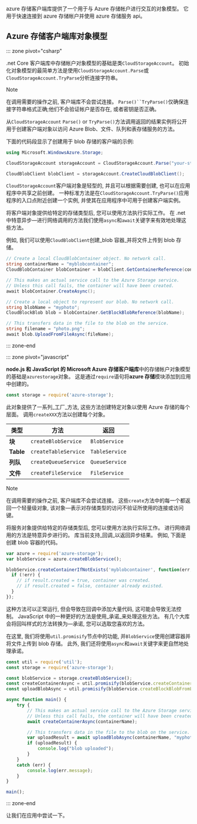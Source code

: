 azure 存储客户端库提供了一个用于与 Azure 存储帐户进行交互的对象模型。 它用于快速连接到 azure 存储帐户并使用 azure 存储服务 api。 

## <a name="azure-storage-client-library-object-model"></a>Azure 存储客户端库对象模型

::: zone pivot="csharp"

.net Core 客户端库中存储帐户对象模型的基础是类`CloudStorageAccount`。 初始化对象模型的最简单方法是使用`CloudStorageAccount.Parse`或`CloudStorageAccount.TryParse`分析连接字符串。

> [!NOTE]
> 在调用需要的操作之前, 客户端库不会尝试连接。 `Parse()``TryParse()`仅确保连接字符串格式正确;他们不会验证帐户是否存在, 或者密钥是否正确。 

从`CloudStorageAccount` `Parse()` or `TryParse()`方法调用返回的结果实例将公开用于创建客户端对象以访问 Azure Blob、文件、队列和表存储服务的方法。 

下面的代码段显示了创建用于 blob 存储的客户端的示例:

```csharp
using Microsoft.WindowsAzure.Storage;

CloudStorageAccount storageAccount = CloudStorageAccount.Parse("your-storage-key-connection-string");

CloudBlobClient blobClient = storageAccount.CreateCloudBlobClient();
```

`CloudStorageAccount`客户端对象是轻型的, 并且可以根据需要创建, 也可以在应用程序中共享之前创建。 一种标准方法是在`CloudStorageAccount.TryParse()`应用程序的入口点附近创建一个实例, 并使其在应用程序中可用于创建客户端实例。

将客户端对象提供给特定的存储类型后, 您可以使用方法执行实际工作。 在 .net 中特意异步&mdash;进行网络调用的方法我们使用`async`和`await`关键字来有效地处理这些方法。

例如, 我们可以使用`CloudBlobClient`创建_blob 容器_并将文件上传到 blob 存储。

```csharp
// Create a local CloudBlobContainer object. No network call.
string containerName = "myblobcontainer";
CloudBlobContainer blobContainer = blobClient.GetContainerReference(containerName);

// This makes an actual service call to the Azure Storage service. 
// Unless this call fails, the container will have been created.
await blobContainer.CreateAsync();

// Create a local object to represent our blob. No network call.
string blobName = "myphoto";
CloudBlockBlob blob = blobContainer.GetBlockBlobReference(blobName);

// This transfers data in the file to the blob on the service.
string filename = "photo.png";
await blob.UploadFromFileAsync(fileName);
```

::: zone-end

::: zone pivot="javascript"

**node.js 和 JavaScript 的 Microsoft Azure 存储客户端库**中的存储帐户对象模型的基础是`azurestorage`对象。 这是通过`require`语句将**azure 存储**模块添加到应用中创建的。

```javascript
const storage = require('azure-storage');
```

此对象提供了一系列_工厂_方法, 这些方法创建特定对象以使用 Azure 存储的每个层面。 调用`createXXX`方法以创建每个对象。

| 类型 | 方法 | 返回 |
|--------|---------|-------------|
| **块** | `createBlobService` | `BlobService` |
| **Table** | `createTableService` | `TableService` |
| **列队** | `createQueueService` | `QueueService` |
| **文件** | `createFileService` | `FileService` |

> [!NOTE]
> 在调用需要的操作之前, 客户端库不会尝试连接。 这些`create`方法中的每一个都返回一个轻量级对象, 该对象&mdash;表示对存储类型的访问不验证所使用的连接或访问键。

将服务对象提供给特定的存储类型后, 您可以使用方法执行实际工作。 进行网络调用的方法是特意异步进行的。 库当前支持_回调_以返回异步结果。 例如, 下面是创建 blob 容器的代码。

```javascript
var azure = require('azure-storage');
var blobService = azure.createBlobService();

blobService.createContainerIfNotExists('myblobcontainer', function(err, result, response) {
  if (!err) {
    // if result.created = true, container was created.
    // if result.created = false, container already existed.
  }
});
```

这种方法可以正常运行, 但会导致在回调中添加大量代码, 这可能会导致无法控制。 JavaScript 中的一种更好的方法是使用_承诺_来处理这些方法。 有几个大库会将回叫样式的方法转换为&mdash;承诺, 您可以选取您喜欢的方法。

在这里, 我们将使用`util.promisify`节点中的功能, 并`BlobService`使用创建容器并将文件上传到 blob 存储。 此外, 我们还将使用`async`和`await`关键字来更自然地处理承诺。

```javascript
const util = require('util');
const storage = require('azure-storage');

const blobService = storage.createBlobService();
const createContainerAsync = util.promisify(blobService.createContainerIfNotExists).bind(blobService);
const uploadBlobAsync = util.promisify(blobService.createBlockBlobFromLocalFile).bind(blobService);

async function main() {
    try {
        // This makes an actual service call to the Azure Storage service. 
        // Unless this call fails, the container will have been created.
        await createContainerAsync(containerName);

        // This transfers data in the file to the blob on the service.
        var uploadResult = await uploadBlobAsync(containerName, "myphoto", "photo.png");
        if (uploadResult) {
            console.log("blob uploaded");
        }
    }
    catch (err) {
        console.log(err.message);
    }
}

main();
```
::: zone-end

让我们在应用中尝试一下。
